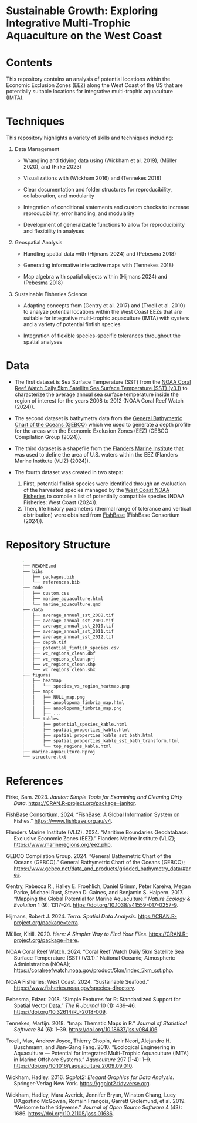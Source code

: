 Sustainable Growth: Exploring Integrative Multi-Trophic Aquaculture on
the West Coast
================

# Contents

This repository contains an analysis of potential locations within the
Economic Exclusion Zones (EEZ) along the West Coast of the US that are
potentially suitable locations for integrative multi-trophic aquaculture
(IMTA).

# Techniques

This repository highlights a variety of skills and techniques including:

1.  Data Management
    - Wrangling and tidying data using (Wickham et al. 2019), (Müller
      2020), and (Firke 2023)

    - Visualizations with (Wickham 2016) and (Tennekes 2018)

    - Clear documentation and folder structures for reproducibility,
      collaboration, and modularity

    - Integration of conditional statements and custom checks to
      increase reproducibility, error handling, and modularity

    - Development of generalizable functions to allow for
      reproducibility and flexibility in analyses
2.  Geospatial Analysis
    - Handling spatial data with (Hijmans 2024) and (Pebesma 2018)

    - Generating informative interactive maps with (Tennekes 2018)

    - Map algebra with spatial objects within (Hijmans 2024) and
      (Pebesma 2018)
3.  Sustainable Fisheries Science
    - Adapting concepts from (Gentry et al. 2017) and (Troell et
      al. 2010) to analyze potential locations within the West Coast
      EEZs that are suitable for integrative multi-trophic aquaculture
      (IMTA) with oysters and a variety of potential finfish species

    - Integration of flexible species-specific tolerances throughout the
      spatial analyses

# Data

- The first dataset is Sea Surface Temperature (SST) from the [NOAA
  Coral Reef Watch Daily 5km Satellite Sea Surface Temperature (SST)
  (v3.1)](https://coralreefwatch.noaa.gov/product/5km/index_5km_sst.php)
  to characterize the average annual sea surface temperature inside the
  region of interest for the years 2008 to 2012 (NOAA Coral Reef Watch
  (2024)).

- The second dataset is bathymetry data from the [General Bathymetric
  Chart of the Oceans
  (GEBCO)](https://www.gebco.net/data_and_products/gridded_bathymetry_data/#area)
  which we used to generate a depth profile for the areas with the
  Economic Exclusion Zones (EEZ) (GEBCO Compilation Group (2024)).

- The third dataset is a shapefile from the [Flanders Marine
  Institute](https://www.marineregions.org/eez.php) that was used to
  define the area of U.S. waters within the EEZ (Flanders Marine
  Institute (VLIZ) (2024)).

- The fourth dataset was created in two steps:

  1.  First, potential finfish species were identified through an
      evaluation of the harvested species managed by the [West Coast
      NOAA Fisheries](https://www.fisheries.noaa.gov/species-directory)
      to compile a list of potentially compatible species (NOAA
      Fisheries: West Coast (2024)).
  2.  Then, life history parameters (thermal range of tolerance and
      vertical distribution) were obtained from
      [FishBase](https://www.fishbase.org.au/v4) (FishBase Consortium
      (2024)).

# Repository Structure

``` bash
      .
      ├── README.md
      ├── bibs
      │   ├── packages.bib
      │   └── references.bib
      ├── code
      │   ├── custom.css
      │   ├── marine_aquaculture.html
      │   └── marine_aquaculture.qmd
      ├── data
      │   ├── average_annual_sst_2008.tif
      │   ├── average_annual_sst_2009.tif
      │   ├── average_annual_sst_2010.tif
      │   ├── average_annual_sst_2011.tif
      │   ├── average_annual_sst_2012.tif
      │   ├── depth.tif
      │   ├── potential_finfish_species.csv
      │   ├── wc_regions_clean.dbf
      │   ├── wc_regions_clean.prj
      │   ├── wc_regions_clean.shp
      │   └── wc_regions_clean.shx
      ├── figures
      │   ├── heatmap
      │   │   └── species_vs_region_heatmap.png
      │   ├── maps
      │   │   ├── NULL_map.png
      │   │   ├── anoplopoma_fimbria_map.html
      │   │   ├── anoplopoma_fimbria_map.png
      │   │   ├── ...
      │   └── tables
      │       ├── potential_species_kable.html
      │       ├── spatial_properties_kable.html
      │       ├── spatial_properties_kable_sst_bath.html
      │       ├── spatial_properties_kable_sst_bath_transform.html
      │       └── top_regions_kable.html
      ├── marine-aquaculture.Rproj
      └── structure.txt
```

# References

<div id="refs" class="references csl-bib-body hanging-indent"
entry-spacing="0">

<div id="ref-janitor" class="csl-entry">

Firke, Sam. 2023. *Janitor: Simple Tools for Examining and Cleaning
Dirty Data*. <https://CRAN.R-project.org/package=janitor>.

</div>

<div id="ref-fishbase2024" class="csl-entry">

FishBase Consortium. 2024. “FishBase: A Global Information System on
Fishes.” <https://www.fishbase.org.au/v4>.

</div>

<div id="ref-flanders2024" class="csl-entry">

Flanders Marine Institute (VLIZ). 2024. “Maritime Boundaries
Geodatabase: Exclusive Economic Zones (EEZ).” Flanders Marine Institute
(VLIZ); <https://www.marineregions.org/eez.php>.

</div>

<div id="ref-gebco2024" class="csl-entry">

GEBCO Compilation Group. 2024. “General Bathymetric Chart of the Oceans
(GEBCO).” General Bathymetric Chart of the Oceans (GEBCO);
<https://www.gebco.net/data_and_products/gridded_bathymetry_data/#area>.

</div>

<div id="ref-gentry2017" class="csl-entry">

Gentry, Rebecca R., Halley E. Froehlich, Daniel Grimm, Peter Kareiva,
Megan Parke, Michael Rust, Steven D. Gaines, and Benjamin S. Halpern.
2017. “Mapping the Global Potential for Marine Aquaculture.” *Nature
Ecology & Evolution* 1 (9): 1317–24.
<https://doi.org/10.1038/s41559-017-0257-9>.

</div>

<div id="ref-terra" class="csl-entry">

Hijmans, Robert J. 2024. *Terra: Spatial Data Analysis*.
<https://CRAN.R-project.org/package=terra>.

</div>

<div id="ref-here" class="csl-entry">

Müller, Kirill. 2020. *Here: A Simpler Way to Find Your Files*.
<https://CRAN.R-project.org/package=here>.

</div>

<div id="ref-noaa_crw_sst_2024" class="csl-entry">

NOAA Coral Reef Watch. 2024. “Coral Reef Watch Daily 5km Satellite Sea
Surface Temperature (SST) (V3.1).” National Oceanic; Atmospheric
Administration (NOAA);
<https://coralreefwatch.noaa.gov/product/5km/index_5km_sst.php>.

</div>

<div id="ref-noaa_west_coast" class="csl-entry">

NOAA Fisheries: West Coast. 2024. “Sustainable Seafood.”
<https://www.fisheries.noaa.gov/species-directory>.

</div>

<div id="ref-sf" class="csl-entry">

Pebesma, Edzer. 2018. “<span class="nocase">Simple Features for R:
Standardized Support for Spatial Vector Data</span>.” *The R Journal* 10
(1): 439–46. <https://doi.org/10.32614/RJ-2018-009>.

</div>

<div id="ref-tmap" class="csl-entry">

Tennekes, Martijn. 2018. “<span class="nocase">tmap</span>: Thematic
Maps in R.” *Journal of Statistical Software* 84 (6): 1–39.
<https://doi.org/10.18637/jss.v084.i06>.

</div>

<div id="ref-troell2009" class="csl-entry">

Troell, Max, Andrew Joyce, Thierry Chopin, Amir Neori, Alejandro H.
Buschmann, and Jian-Gang Fang. 2010. “Ecological Engineering in
Aquaculture — Potential for Integrated Multi-Trophic Aquaculture (IMTA)
in Marine Offshore Systems.” *Aquaculture* 297 (1-4): 1–9.
<https://doi.org/10.1016/j.aquaculture.2009.09.010>.

</div>

<div id="ref-ggplot2" class="csl-entry">

Wickham, Hadley. 2016. *Ggplot2: Elegant Graphics for Data Analysis*.
Springer-Verlag New York. <https://ggplot2.tidyverse.org>.

</div>

<div id="ref-tidyverse" class="csl-entry">

Wickham, Hadley, Mara Averick, Jennifer Bryan, Winston Chang, Lucy
D’Agostino McGowan, Romain François, Garrett Grolemund, et al. 2019.
“Welcome to the <span class="nocase">tidyverse</span>.” *Journal of Open
Source Software* 4 (43): 1686. <https://doi.org/10.21105/joss.01686>.

</div>

</div>
